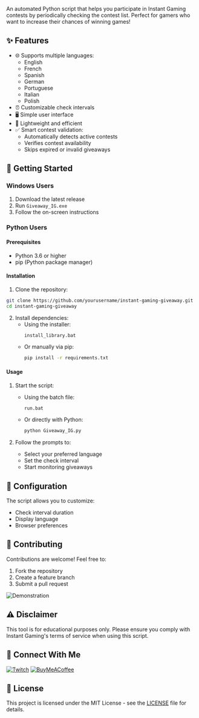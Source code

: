 An automated Python script that helps you participate in Instant Gaming contests by periodically checking the contest list. Perfect for gamers who want to increase their chances of winning games!

## ✨ Features

- 🌐 Supports multiple languages:
  - English
  - French
  - Spanish
  - German
  - Portuguese
  - Italian
  - Polish
- ⏰ Customizable check intervals
- 🖥️ Simple user interface
- 💪 Lightweight and efficient
- ✅ Smart contest validation:
  - Automatically detects active contests
  - Verifies contest availability
  - Skips expired or invalid giveaways

## 🚀 Getting Started

### Windows Users

1. Download the latest release
2. Run `Giveaway_IG.exe`
3. Follow the on-screen instructions

### Python Users

#### Prerequisites

- Python 3.6 or higher
- pip (Python package manager)

#### Installation

1. Clone the repository:
```bash
git clone https://github.com/yourusername/instant-gaming-giveaway.git
cd instant-gaming-giveaway
```

2. Install dependencies:
   - Using the installer:
     ```bash
     install_library.bat
     ```
   - Or manually via pip:
     ```bash
     pip install -r requirements.txt
     ```

#### Usage

1. Start the script:
   - Using the batch file:
     ```bash
     run.bat
     ```
   - Or directly with Python:
     ```bash
     python Giveaway_IG.py
     ```

2. Follow the prompts to:
   - Select your preferred language
   - Set the check interval
   - Start monitoring giveaways

## 📝 Configuration

The script allows you to customize:
- Check interval duration
- Display language
- Browser preferences

## 🤝 Contributing

Contributions are welcome! Feel free to:
1. Fork the repository
2. Create a feature branch
3. Submit a pull request

![Demonstration](https://i.imgur.com/bRdHCNm.gif)

## ⚠️ Disclaimer

This tool is for educational purposes only. Please ensure you comply with Instant Gaming's terms of service when using this script.

## 🔗 Connect With Me

[![Twitch](https://img.shields.io/badge/Twitch-9146FF?style=for-the-badge&logo=twitch&logoColor=white)](https://www.twitch.tv/michoko)
[![BuyMeACoffee](https://img.shields.io/badge/Buy%20Me%20a%20Coffee-ffdd00?style=for-the-badge&logo=buy-me-a-coffee&logoColor=black)](https://www.buymeacoffee.com/michoko)

## 📄 License

This project is licensed under the MIT License - see the [LICENSE](LICENSE) file for details.
